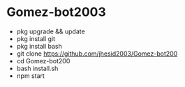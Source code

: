 # Gomez-bot2003
- pkg upgrade && update
- pkg install git
- pkg install bash
- git clone https://github.com/jhesid2003/Gomez-bot200
- cd Gomez-bot200
- bash install.sh
- npm start
